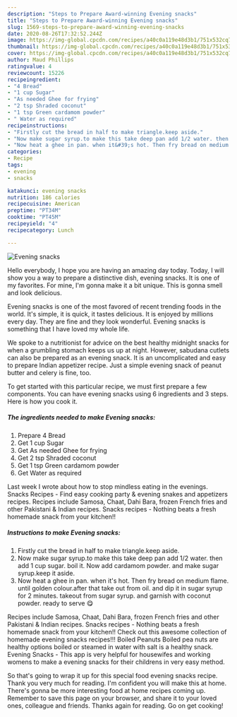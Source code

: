 ```yaml
---
description: "Steps to Prepare Award-winning Evening snacks"
title: "Steps to Prepare Award-winning Evening snacks"
slug: 1569-steps-to-prepare-award-winning-evening-snacks
date: 2020-08-26T17:32:52.244Z
image: https://img-global.cpcdn.com/recipes/a40c0a119e48d3b1/751x532cq70/evening-snacks-recipe-main-photo.jpg
thumbnail: https://img-global.cpcdn.com/recipes/a40c0a119e48d3b1/751x532cq70/evening-snacks-recipe-main-photo.jpg
cover: https://img-global.cpcdn.com/recipes/a40c0a119e48d3b1/751x532cq70/evening-snacks-recipe-main-photo.jpg
author: Maud Phillips
ratingvalue: 4
reviewcount: 15226
recipeingredient:
- "4 Bread"
- "1 cup Sugar"
- "As needed Ghee for frying"
- "2 tsp Shraded coconut"
- "1 tsp Green cardamom powder"
- " Water as required"
recipeinstructions:
- "Firstly cut the bread in half to make triangle.keep aside."
- "Now make sugar syrup.to make this take deep pan add 1/2 water. then add 1 cup sugar. boil it. Now add cardamom powder. and make sugar syrup.keep it aside."
- "Now heat a ghee in pan. when it&#39;s hot. Then fry bread on medium flame. until golden colour.after that take out from oil. and dip it in sugar syrup for 2 minutes. takeout from sugar syrup. and garnish with coconut powder. ready to serve 😋"
categories:
- Recipe
tags:
- evening
- snacks

katakunci: evening snacks 
nutrition: 186 calories
recipecuisine: American
preptime: "PT34M"
cooktime: "PT45M"
recipeyield: "4"
recipecategory: Lunch

---
```



![Evening snacks](https://img-global.cpcdn.com/recipes/a40c0a119e48d3b1/751x532cq70/evening-snacks-recipe-main-photo.jpg)

Hello everybody, I hope you are having an amazing day today. Today, I will show you a way to prepare a distinctive dish, evening snacks. It is one of my favorites. For mine, I'm gonna make it a bit unique. This is gonna smell and look delicious.

Evening snacks is one of the most favored of recent trending foods in the world. It's simple, it is quick, it tastes delicious. It is enjoyed by millions every day. They are fine and they look wonderful. Evening snacks is something that I have loved my whole life.

We spoke to a nutritionist for advice on the best healthy midnight snacks for when a grumbling stomach keeps us up at night. However, sabudana cutlets can also be prepared as an evening snack. It is an uncomplicated and easy to prepare Indian appetizer recipe. Just a simple evening snack of peanut butter and celery is fine, too.


To get started with this particular recipe, we must first prepare a few components. You can have evening snacks using 6 ingredients and 3 steps. Here is how you cook it.

<!--inarticleads1-->

##### The ingredients needed to make Evening snacks:

1. Prepare 4 Bread
1. Get 1 cup Sugar
1. Get As needed Ghee for frying
1. Get 2 tsp Shraded coconut
1. Get 1 tsp Green cardamom powder
1. Get  Water as required


Last week I wrote about how to stop mindless eating in the evenings. Snacks Recipes - Find easy cooking party &amp; evening snakes and appetizers recipes. Recipes include Samosa, Chaat, Dahi Bara, frozen French fries and other Pakistani &amp; Indian recipes. Snacks recipes - Nothing beats a fresh homemade snack from your kitchen!! 

<!--inarticleads2-->

##### Instructions to make Evening snacks:

1. Firstly cut the bread in half to make triangle.keep aside.
1. Now make sugar syrup.to make this take deep pan add 1/2 water. then add 1 cup sugar. boil it. Now add cardamom powder. and make sugar syrup.keep it aside.
1. Now heat a ghee in pan. when it&#39;s hot. Then fry bread on medium flame. until golden colour.after that take out from oil. and dip it in sugar syrup for 2 minutes. takeout from sugar syrup. and garnish with coconut powder. ready to serve 😋


Recipes include Samosa, Chaat, Dahi Bara, frozen French fries and other Pakistani &amp; Indian recipes. Snacks recipes - Nothing beats a fresh homemade snack from your kitchen!! Check out this awesome collection of homemade evening snacks recipes!!! Boiled Peanuts Boiled pea nuts are healthy options boiled or steamed in water with salt is a healthy snack. Evening Snacks - This app is very helpful for housewifes and working womens to make a evening snacks for their childrens in very easy method. 

So that's going to wrap it up for this special food evening snacks recipe. Thank you very much for reading. I'm confident you will make this at home. There's gonna be more interesting food at home recipes coming up. Remember to save this page on your browser, and share it to your loved ones, colleague and friends. Thanks again for reading. Go on get cooking!
